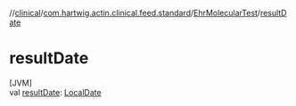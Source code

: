 //[clinical](../../../index.md)/[com.hartwig.actin.clinical.feed.standard](../index.md)/[EhrMolecularTest](index.md)/[resultDate](result-date.md)

# resultDate

[JVM]\
val [resultDate](result-date.md): [LocalDate](https://docs.oracle.com/javase/8/docs/api/java/time/LocalDate.html)
